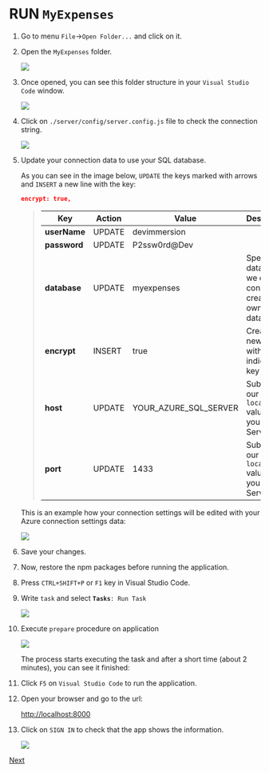 # RUN ``MyExpenses``

1. Go to menu ``File``->``Open Folder...`` and click on it.

1. Open the ``MyExpenses`` folder.  

    ![](img/nodejs_app_myexpenses_folder.png)

1. Once opened, you can see this folder structure in your ``Visual Studio Code`` window.  

    ![](img/nodejs_app_myexpenses_open.png)

1. Click on ``./server/config/server.config.js`` file to check the connection string.

    ![](img/nodejs_app_connection_settings.png)

1. Update your connection data to use your SQL database.  

    As you can see in the image below, ``UPDATE`` the keys marked with arrows and ``INSERT`` a new line with the key:  

    ```json
    encrypt: true,
    ```

    >| Key | Action | Value | Description |
    >|---|---|---|---|
    >| **userName** | UPDATE | devimmersion | | 
    >| **password** | UPDATE | P2ssw0rd@Dev | |
    >| **database** | UPDATE | myexpenses | Specify a database we can connect to create our own NEW database |
    >| **encrypt** | INSERT | true | Create the new line with the indicated key |
    >| **host** | UPDATE | YOUR_AZURE_SQL_SERVER | Substitute our ``localhost`` value with your SQL Server url |
    >| **port** | UPDATE | 1433 | Substitute our ``localhost`` value with your SQL Server port |
    
    This is an example how your connection settings will be edited with your Azure connection settings data:  

    ![](img/nodejs_web_connectionstring.png)    

1. Save your changes.

1. Now, restore the npm packages before running the application.
    
 1. Press ``CTRL+SHIFT+P`` or ``F1`` key in Visual Studio Code.  

 1. Write ``task`` and select **``Tasks``**``: Run Task``

    ![](img/vscode_task_run.png)

1. Execute ``prepare`` procedure on application  
    
    ![](img/vscode_task_run_prepare.png)

    The process starts executing the task and after a short time (about 2 minutes), you can see it finished:

    [](img/vscode_executing_task.gif)

1. Click ``F5`` on ``Visual Studio Code`` to run the application. 

1. Open your browser and go to the url:  

    [http://localhost:8000](http://localhost:8000)

1.  Click on ``SIGN IN`` to check that the app shows the information.
  
    ![](img/nodejs_app_myexpenses_running_on_browser_with_data.png)

<a href="conclusion.md">Next</a>






